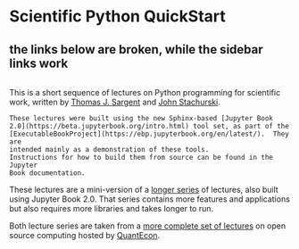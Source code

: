 # Scientific Python QuickStart 


## the links below are broken, while the sidebar links work

```{tableofcontents}
```

This is a short sequence of lectures on Python programming for scientific
work, written by [Thomas J.  Sargent](http://www.tomsargent.com/) and [John
Stachurski](https://johnstachurski.net/).

```{note}
These lectures were built using the new Sphinx-based [Jupyter Book
2.0](https://beta.jupyterbook.org/intro.html) tool set, as part of the
[ExecutableBookProject](https://ebp.jupyterbook.org/en/latest/).  They are
intended mainly as a demonstration of these tools.
Instructions for how to build them from source can be found in the Jupyter
Book documentation.
```


These lectures are a mini-version of a [longer
series](https://executablebooks.github.io/quantecon-example/docs/index.html)
of lectures, also built using Jupyter Book 2.0.  That series contains more
features and applications but also requires more libraries and takes longer to
run.  

Both lecture series are taken from a [more complete set of
lectures](https://python.quantecon.org) on open source computing hosted by
[QuantEcon](https://quantecon.org).


